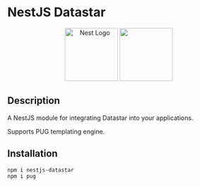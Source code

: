 # NestJS Datastar

<p align="center" font-size="200px">
<img src="https://nestjs.com/img/logo-small.svg" width="120" alt="Nest Logo" />
<img width="120" height="120" src="https://data-star.dev/static/images/rocket-512x512.png">
</p>

## Description

A NestJS module for integrating Datastar into your applications.

Supports PUG templating engine.

## Installation

```bash
npm i nestjs-datastar
npm i pug
```

